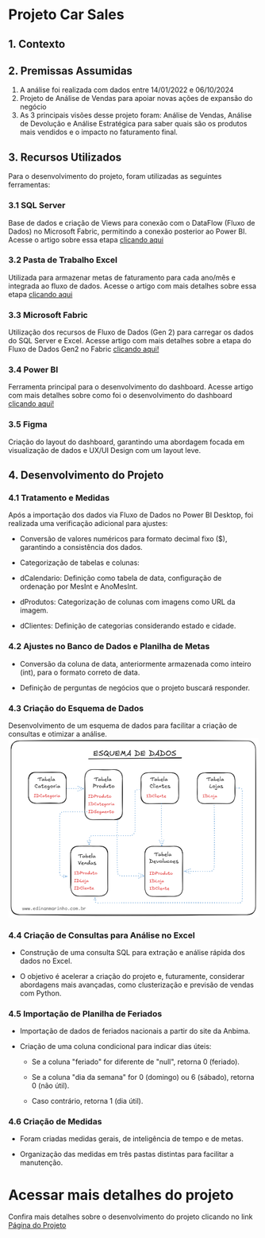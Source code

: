 # Projeto Car Sales
## 1. Contexto

## 2. Premissas Assumidas

1. A análise foi realizada com dados entre 14/01/2022 e 06/10/2024
2. Projeto de Análise de Vendas para apoiar novas ações de expansão do negócio
3. As 3 principais visões desse projeto foram: Análise de Vendas, Análise de Devolução e Análise Estratégica para saber quais são os produtos mais vendidos e o impacto no faturamento final.

## 3. Recursos Utilizados

Para o desenvolvimento do projeto, foram utilizadas as seguintes ferramentas:

### 3.1 SQL Server 
Base de dados e criação de Views para conexão com o DataFlow (Fluxo de Dados) no Microsoft Fabric, permitindo a conexão posterior ao Power BI. Acesse o artigo sobre essa etapa  <a href="https://edinanmarinho.com.br/entendendo-o-banco-de-dados-e-criando-views-no-sql-server-para-o-projeto-car-sales/" target="_blank">clicando aqui</a>


### 3.2 Pasta de Trabalho Excel 
Utilizada para armazenar metas de faturamento para cada ano/mês e integrada ao fluxo de dados. Acesse o artigo com mais detalhes sobre essa etapa <a href="https://edinanmarinho.com.br/como-o-excel-e-sql-junto-ao-power-query-reduziram-o-tempo-de-analise-no-projeto-car-sales/" target="_blank">clicando aqui</a>

### 3.3 Microsoft Fabric 
Utilização dos recursos de Fluxo de Dados (Gen 2) para carregar os dados do SQL Server e Excel. Acesse artigo com mais detalhes sobre a etapa do Fluxo de Dados Gen2 no Fabric <a href="https://edinanmarinho.com.br/como-criei-um-fluxo-de-dados-gen2-no-microsoft-fabric-para-analise-de-vendas-no-projeto-car-sales/" target="_blank">clicando aqui!</a>

### 3.4 Power BI 
Ferramenta principal para o desenvolvimento do dashboard. Acesse artigo com mais detalhes sobre como foi o desenvolvimento do dashboard <a href="https://edinanmarinho.com.br/meu-desenvolvimento-do-dashboard-car-sales-no-power-bi/" target="_blank">clicando aqui!</a>

### 3.5 Figma 
Criação do layout do dashboard, garantindo uma abordagem focada em visualização de dados e UX/UI Design com um layout leve.

## 4. Desenvolvimento do Projeto

### 4.1 Tratamento e Medidas

Após a importação dos dados via Fluxo de Dados no Power BI Desktop, foi realizada uma verificação adicional para ajustes:

* Conversão de valores numéricos para formato decimal fixo ($), garantindo a consistência dos dados.

* Categorização de tabelas e colunas:

* dCalendario: Definição como tabela de data, configuração de ordenação por MesInt e AnoMesInt.

* dProdutos: Categorização de colunas com imagens como URL da imagem.

* dClientes: Definição de categorias considerando estado e cidade.

### 4.2 Ajustes no Banco de Dados e Planilha de Metas

* Conversão da coluna de data, anteriormente armazenada como inteiro (int), para o formato correto de data.

* Definição de perguntas de negócios que o projeto buscará responder.

### 4.3 Criação do Esquema de Dados

Desenvolvimento de um esquema de dados para facilitar a criação de consultas e otimizar a análise.
![image alt](https://github.com/EdinanMarinho/sql-projeto-car-sales/blob/51a26155878c8c1ae965944309ee1e5512f18ef8/meu-esquema-de-dados.png)

### 4.4 Criação de Consultas para Análise no Excel

* Construção de uma consulta SQL para extração e análise rápida dos dados no Excel.

* O objetivo é acelerar a criação do projeto e, futuramente, considerar abordagens mais avançadas, como clusterização e previsão de vendas com Python.

### 4.5 Importação de Planilha de Feriados

* Importação de dados de feriados nacionais a partir do site da Anbima.

* Criação de uma coluna condicional para indicar dias úteis:

   * Se a coluna "feriado" for diferente de "null", retorna 0 (feriado).

   * Se a coluna "dia da semana" for 0 (domingo) ou 6 (sábado), retorna 0 (não útil).

   * Caso contrário, retorna 1 (dia útil).

### 4.6 Criação de Medidas

* Foram criadas medidas gerais, de inteligência de tempo e de metas.

* Organização das medidas em três pastas distintas para facilitar a manutenção.


# Acessar mais detalhes do projeto
Confira mais detalhes sobre o desenvolvimento do projeto clicando no link <a href="https://projetos.edinanmarinho.com.br/dashboard-car-sales-com-power-bi-microsoft-fabric-sql-server-e-excel/"> Página do Projeto</a>
